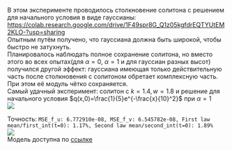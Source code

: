 В этом эксперименте проводилось столкновение солитона с решением для начального условия в виде гауссианы:  
<https://colab.research.google.com/drive/1F49spr8G_Q1z05kgfdrEQTYUtEM2KLO-?usp=sharing>  
Опытным путём получено, что гауссиана должна быть широкой, чтобы быстро не затухнуть.  
Планировалось наблюдать полное сохранение солитона, но вместо этого во всех опытах(для $\alpha=0$, $\alpha=1$ и для гауссиан разных высот) получился другой эффект:
гауссиана имеющая только действительную часть после столкновения с солитоном обретает комплексную часть. При этом её модуль чётко сохраняется.  
Самый удачный эксперимент: солитон с $k=1.4, w=1.8$ и решение для начального условия $q(x,0)=\frac{1}{5}e^{-\frac{x}{10}^2}$ при $\alpha=1$  
<img src="https://github.com/mikhakuv/PINNs/blob/main/pictures/exp45_results_ic.png">  

Точность: `MSE_f_u: 6.772910e-08, MSE_f_v: 6.545782e-08, First law mean/first_int(t=0): 1.17%, Second law mean/second_int(t=0): 1.89%`  
<img src="https://github.com/mikhakuv/PINNs/blob/main/pictures/exp45_results_uv.png">  
Модель доступна по [ссылке](https://github.com/mikhakuv/PINNs/blob/main/models/model_45_a1_1.pth)  
